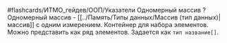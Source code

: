 #flashcards/ИТМО_гейдев/ООП/Указатели
Одномерный массив
?
Одномерный массив - [[../Память/Типы данных/Массив (тип данных)|массив]] с одним измерением. Контейнер для набора элементов. Можно представить как ряд элементов. Задается как `тип название[]`.
